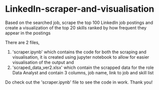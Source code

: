 # LinkedIn-scraper-and-visualisation
Based on the searched job, scrape the top 100 LinkedIn job postings and create a visualization of the top 20 skills ranked by how frequent they appear in the postings

There are 2 files, 
1) 'scraper.ipynb' which contains the code for both the scraping and visualisation, it is created using jupyter notebook to allow for easier visualisation of the output and
2) 'scraped_data_ver2.xlsx' which contain the scrapped data for the role Data Analyst and contain 3 columns, job name, link to job and skill list

Do check out the 'scraper.ipynb' file to see the code in work. Thank you!
